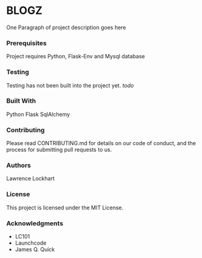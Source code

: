 # BLOGZ
One Paragraph of project description goes here

### Prerequisites
Project requires Python, Flask-Env and Mysql database

### Testing
Testing has not been built into the project yet. *todo*

### Built With
Python Flask SqlAlchemy

### Contributing
Please read CONTRIBUTING.md for details on our code of conduct, and the process for submitting pull requests to us.

### Authors
Lawrence Lockhart

### License
This project is licensed under the MIT License.

### Acknowledgments
* LC101 
* Launchcode
* James Q. Quick
